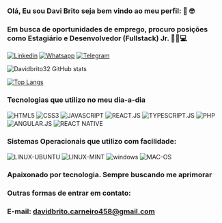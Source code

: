 ### Olá, Eu sou Davi Brito seja bem vindo ao meu perfil: 👏 🤓

### Em busca de oportunidades de emprego, procuro posições como Estagiário e Desenvolvedor (Fullstack) Jr. 👨🏻💻



[![Linkedin](https://img.shields.io/badge/LinkedIn-0077B5?style=for-the-badge&logo=linkedin&logoColor=white)](https://www.linkedin.com/in/davi-brito-0ba17820b/) 
[![Whatsapp](	https://img.shields.io/badge/WhatsApp-25D366?style=for-the-badge&logo=whatsapp&logoColor=white)](+5585996652002)
[![Telegram](https://img.shields.io/badge/Telegram-2CA5E0?style=for-the-badge&logo=telegram&logoColor=white)](+5585996652002)

![Davidbrito32 GitHub stats](https://github-readme-stats.vercel.app/api?username=DavidBrito32&show_icons=true&theme=synthwave)

[![Top Langs](https://github-readme-stats.vercel.app/api/top-langs/?username=DavidBrito32&layout=donut)](https://github.com/DavidBrito32/github-readme-stats)

### Tecnologias que utilizo no meu dia-a-dia

<div style="display: inline">  
<img align="center" alt="HTML5" src="https://img.shields.io/badge/HTML5-E34F26?style=for-the-badge&logo=html5&logoColor=white">
</div> <div style="display: inline">  
<img align="center" alt="CSS3" src="https://img.shields.io/badge/CSS3-1572B6?style=for-the-badge&logo=css3&logoColor=white">
</div> <div style="display: inline">  
<img align="center" alt="JAVASCRIPT" src="https://img.shields.io/badge/JavaScript-F7DF1E?style=for-the-badge&logo=javascript&logoColor=black">
</div> <div style="display: inline">  
<img align="center" alt="REACT.JS" src="https://img.shields.io/badge/React-20232A?style=for-the-badge&logo=react&logoColor=61DAFB">
</div> <div style="display: inline">  
<img align="center" alt="TYPESCRIPT.JS" src="https://img.shields.io/badge/TypeScript-007ACC?style=for-the-badge&logo=typescript&logoColor=white">
</div> <div style="display: inline"> 
<img align="center" alt="PHP" src="https://img.shields.io/badge/PHP-777BB4?style=for-the-badge&logo=php&logoColor=orange">
</div> <div style="display: inline"> 
<img align="center" alt="ANGULAR.JS" src="https://img.shields.io/badge/Angular-DD0031?style=for-the-badge&logo=angular&logoColor=white">
</div> <div style="display: inline"> 
<img align="center" alt="REACT NATIVE" src="https://img.shields.io/badge/React_Native-20232A?style=for-the-badge&logo=react&logoColor=61DAFB">
</div>

### Sistemas Operacionais que utilizo com facilidade:
<div style="display: inline">
<img align="center" alt="LINUX-UBUNTU" src="https://img.shields.io/badge/Ubuntu-E95420?style=for-the-badge&logo=ubuntu&logoColor=green">
</div>
<div style="display: inline">
<img align="center" alt="LINUX-MINT" src="https://img.shields.io/badge/Linux_Mint-87CF3E?style=for-the-badge&logo=linux-mint&logoColor=black">
</div>
<div style="display: inline">
<img align="center" alt="windows" src="https://img.shields.io/badge/Windows-0078D6?style=for-the-badge&logo=windows&logoColor=black">
</div>
<div style="display: inline">
<img align="center" alt="MAC-OS" src="https://img.shields.io/badge/mac%20os-000000?style=for-the-badge&logo=apple&logoColor=yellow">
</div>


### Apaixonado por tecnologia. Sempre buscando me aprimorar
### Outras formas de entrar em contato:
### E-mail: davidbrito.carneiro458@gmail.com
